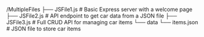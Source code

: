 /MultipleFiles
  ├── JSFile1.js      # Basic Express server with a welcome page
  ├── JSFile2.js      # API endpoint to get car data from a JSON file
  ├── JSFile3.js      # Full CRUD API for managing car items
  └── data
      └── items.json  # JSON file to store car items
